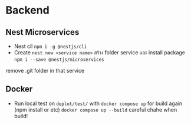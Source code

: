 # Backend

## Nest Microservices
- Nest cil
`npm i -g @nestjs/cli`
- Create
`nest new <service name>` สร้าง folder service และ install package `npm i --save @nestjs/microservices`

remove .git folder in that service
## Docker 
- Run local test on `deplot/test/` with `docker compose up` for build again (npm install or etc) `docker compose up --build` careful chahe when build!